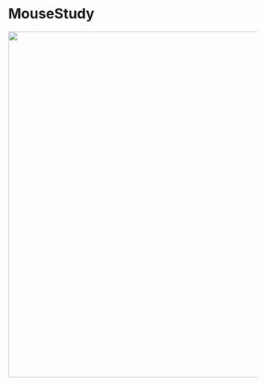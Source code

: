 # MouseStudy
<img src="https://images.emojiterra.com/openmoji/v13.1/512px/1f401.png"  width="700" height="700">
